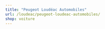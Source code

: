```yaml
---
title: "Peugeot Loudéac Automobiles"
url: /loudeac/peugeot-loudeac-automobiles/
shop: voiture
---
```

